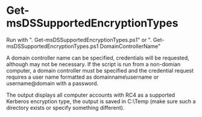 # Get-msDSSupportedEncryptionTypes

Run with ". Get-msDSSupportedEncryptionTypes.ps1" or ". Get-msDSSupportedEncryptionTypes.ps1 DomainControllerName"

A domain controller name can be specified, credentials will be requested, although may not be necessary. If the script is run from a non-domian computer, a domain controller must be specified and the credential request requires a user name formatted as domainname\username or username@domain with a password.

The output displays all computer accounts with RC4 as a supported Kerberos encryption type, the output is saved in C:\Temp (make sure such a directory exists or specify something different).
